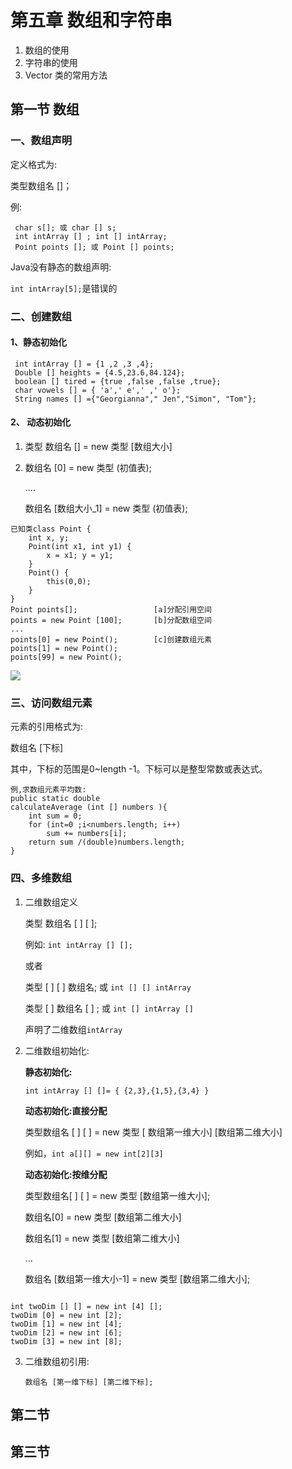# 第五章 数组和字符串

1. 数组的使用
2. 字符串的使用
3. Vector 类的常用方法

## 第一节 数组

###  一、数组声明

定义格式为:

类型数组名 []；

例:

```
 char s[]; 或 char [] s;
 int intArray [] ; int [] intArray;
 Point points []; 或 Point [] points;
```

 Java没有静态的数组声明:

 `int intArray[5];`是错误的

###  二、创建数组

#### 1、静态初始化

```
 int intArray [] = {1 ,2 ,3 ,4};
 Double [] heights = {4.5,23.6,84.124};
 boolean [] tired = {true ,false ,false ,true};
 char vowels [] = { 'a',' e',' ,' o'};
 String names [] ={"Georgianna"," Jen","Simon", "Tom"};
```

#### 2、 动态初始化

1. 类型 数组名 [] = new 类型 [数组大小]

2. 数组名 [0] = new 类型 (初值表);

   ....

   数组名 [数组大小_1] = new 类型 (初值表);

```
已知类class Point {
	int x, y;
	Point(int x1, int y1) {
		x = x1; y = y1;
	}
	Point() {
		this(0,0);
	}
}
Point points[];                 [a]分配引用空间
points = new Point [100];       [b]分配数组空间
...
points[0] = new Point();        [c]创建数组元素
points[1] = new Point();
points[99] = new Point();
```

![](F:\自考\Java语言程序设计（一）\img\2020-06-09_165938.jpg)

###  三、访问数组元素

元素的引用格式为:

数组名 [下标]

其中，下标的范围是0~length -1。下标可以是整型常数或表达式。

```
例,求数组元素平均数:
public static double
calculateAverage (int [] numbers ){
	int sum = 0;
	for (int=0 ;i<numbers.length; i++)
		sum += numbers[i];
	return sum /(double)numbers.length;
}
```

###  四、多维数组

1. 二维数组定义

   类型 数组名 [ ] [ ];

   例如: `int intArray [] [];`

   或者

   类型 [ ] [ ] 数组名; 或 `int [] [] intArray `

   类型 [ ] 数组名 [ ] ; 或 `int [] intArray [] `

   声明了二维数组`intArray `

2. 二维数组初始化:

   **静态初始化:**

   `int intArray [] []= { {2,3},{1,5},{3,4} }`

   **动态初始化:直接分配**

    类型数组名 [ ] [ ] = new 类型 [ 数组第一维大小]  [数组第二维大小]

    例如，`int a[][] = new int[2][3]`

   **动态初始化:按维分配**

   类型数组名[ ] [ ] = new 类型 [数组第一维大小];

   数组名[0] = new 类型 [数组第二维大小]

   数组名[1] = new 类型 [数组第二维大小]

   ...

   数组名 [数组第一维大小-1] = new 类型 [数组第二维大小];

```

int twoDim [] [] = new int [4] [];
twoDim [0] = new int [2];
twoDim [1] = new int [4];
twoDim [2] = new int [6];
twoDim [3] = new int [8];
```

3. 二维数组初引用:

   `数组名 [第一维下标] [第二维下标];`

## 第二节

## 第三节